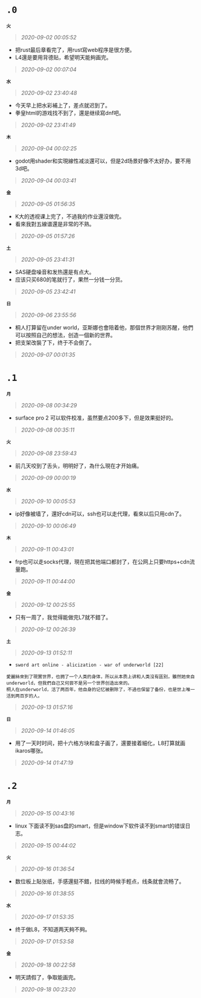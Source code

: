 **`.0`**
========
**`火`**
>*2020-09-02 00:05:52*
- 把rust最后章看完了，用rust寫web程序是很方便。
- L4還是要用背德贴，希望明天能夠画完。
>*2020-09-02 00:07:04*

**`水`**
>*2020-09-02 23:40:48*
- 今天早上把水彩補上了，差点就迟到了。
- 拳皇html的游戏找不到了，還是继续寫dnf吧。
>*2020-09-02 23:41:49*

**`木`**
>*2020-09-04 00:02:25*
- godot用shader和实現線性减淡還可以，但是2d场景好像不太好办，要不用3d吧。
>*2020-09-04 00:03:41*

**`金`**
>*2020-09-05 01:56:35*
- K大的透视课上完了，不過我的作业還沒做完。
- 看來我對五線谱還是非常的不熟。
>*2020-09-05 01:57:26*

**`土`**
>*2020-09-05 23:41:31*
- SAS硬盘噪音和发热還是有点大。
- 应该只买680的笔就行了，果然一分钱一分货。
>*2020-09-05 23:42:41*

**`日`**
>*2020-09-06 23:55:56*
- 桐人打算留在under world，亚斯娜也會陪着他，那個世界才刚刚苏醒，他們可以按照自己的想法，创造一個新的世界。
- 把支架改裝了下，终于不会倒了。
>*2020-09-07 00:01:35*

**`.1`**
========
**`月`**
>*2020-09-08 00:34:29*
- surface pro 2 可以软件校准，虽然要点200多下，但是效果挺好的。
>*2020-09-08 00:35:11*

**`火`**
>*2020-09-08 23:59:43*
- 前几天咬到了舌头，明明好了，為什么現在才开始痛。
>*2020-09-09 00:00:19*

**`水`**
>*2020-09-10 00:05:53*
- ip好像被墙了，還好cdn可以，ssh也可以走代理，看來以后只用cdn了。
>*2020-09-10 00:06:49*

**`木`**
>*2020-09-11 00:43:01*
- frp也可以走socks代理，現在把其他端口都封了，在公网上只要https+cdn流量跑。
>*2020-09-11 00:44:00*

**`金`**
>*2020-09-12 00:25:55*
- 只有一周了，我觉得能做完L7就不錯了。
>*2020-09-12 00:26:39*

**`土`**
>*2020-09-13 01:52:11*
- `sword art online - alicization - war of underworld [22]`
```
愛麗絲來到了現實世界，也拥了一个人类的身体，所以从本质上讲和人类沒有區别，雖然她來自underworld，但我們自己又何尝不是另一个世界创造出來的。
桐人在underworld，活了两百年，他自身的记忆被删除了，不過也保留了备份，也是世上唯一活到两百岁的人。
```
>*2020-09-13 01:57:16*

**`日`**
>*2020-09-14 01:46:05*
- 用了一天时时间，把十六格方块和盒子画了，還要接着細化，L8打算就画ikaros哪张。
>*2020-09-14 01:47:19*

**`.2`**
========
**`月`**
>*2020-09-15 00:43:16*
- linux 下面读不到sas盘的smart，但是window下软件读不到smart的错误日志。
>*2020-09-15 00:44:02*

**`火`**
>*2020-09-16 01:36:54*
- 数位板上貼张纸，手感還挺不錯，拉线的時候手輕点，线条就會流畅了。
>*2020-09-16 01:38:55*

**`水`**
>*2020-09-17 01:53:35*
- 终于做L8，不知道两天夠不夠。
>*2020-09-17 01:53:58*

**`金`**
>*2020-09-18 00:22:58*
- 明天請假了，争取能画完。
>*2020-09-18 00:23:20*